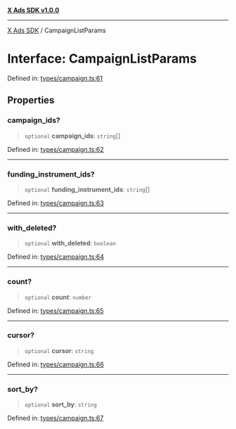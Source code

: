 [**X Ads SDK v1.0.0**](../README.md)

***

[X Ads SDK](../globals.md) / CampaignListParams

# Interface: CampaignListParams

Defined in: [types/campaign.ts:61](https://github.com/kage1020/x-ads-sdk/blob/main/src/types/campaign.ts#L61)

## Properties

### campaign\_ids?

> `optional` **campaign\_ids**: `string`[]

Defined in: [types/campaign.ts:62](https://github.com/kage1020/x-ads-sdk/blob/main/src/types/campaign.ts#L62)

***

### funding\_instrument\_ids?

> `optional` **funding\_instrument\_ids**: `string`[]

Defined in: [types/campaign.ts:63](https://github.com/kage1020/x-ads-sdk/blob/main/src/types/campaign.ts#L63)

***

### with\_deleted?

> `optional` **with\_deleted**: `boolean`

Defined in: [types/campaign.ts:64](https://github.com/kage1020/x-ads-sdk/blob/main/src/types/campaign.ts#L64)

***

### count?

> `optional` **count**: `number`

Defined in: [types/campaign.ts:65](https://github.com/kage1020/x-ads-sdk/blob/main/src/types/campaign.ts#L65)

***

### cursor?

> `optional` **cursor**: `string`

Defined in: [types/campaign.ts:66](https://github.com/kage1020/x-ads-sdk/blob/main/src/types/campaign.ts#L66)

***

### sort\_by?

> `optional` **sort\_by**: `string`

Defined in: [types/campaign.ts:67](https://github.com/kage1020/x-ads-sdk/blob/main/src/types/campaign.ts#L67)
